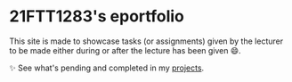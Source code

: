 # 21FTT1283's eportfolio

This site is made to showcase tasks (or assignments) given by the lecturer to be made either during or after the lecture has been given :smile:.

:sparkles: See what's pending and completed in my [projects](https://github.com/21ftt1283/21ftt1283.github.io/projects/1).
